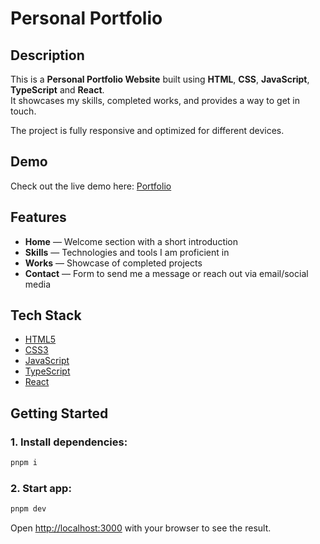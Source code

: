# Personal Portfolio

## Description

This is a **Personal Portfolio Website** built using **HTML**, **CSS**, **JavaScript**, **TypeScript** and **React**.  
It showcases my skills, completed works, and provides a way to get in touch.

The project is fully responsive and optimized for different devices.

## Demo

Check out the live demo here: [Portfolio](https://sergei-sls.github.io/gh-pages/)

## Features

- **Home** — Welcome section with a short introduction
- **Skills** — Technologies and tools I am proficient in
- **Works** — Showcase of completed projects
- **Contact** — Form to send me a message or reach out via email/social media

## Tech Stack

- [HTML5](https://developer.mozilla.org/en-US/docs/Web/HTML)
- [CSS3](https://developer.mozilla.org/en-US/docs/Web/CSS)
- [JavaScript](https://developer.mozilla.org/en-US/docs/Web/JavaScript)
- [TypeScript](https://www.typescriptlang.org/)
- [React](https://reactjs.org/)


## Getting Started

### 1. Install dependencies:

```bash
pnpm i
```

### 2. Start app:

```bash
pnpm dev
```

Open [http://localhost:3000](http://localhost:3000) with your browser to see the result.
